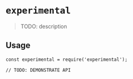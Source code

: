 # `experimental`

> TODO: description

## Usage

```
const experimental = require('experimental');

// TODO: DEMONSTRATE API
```
